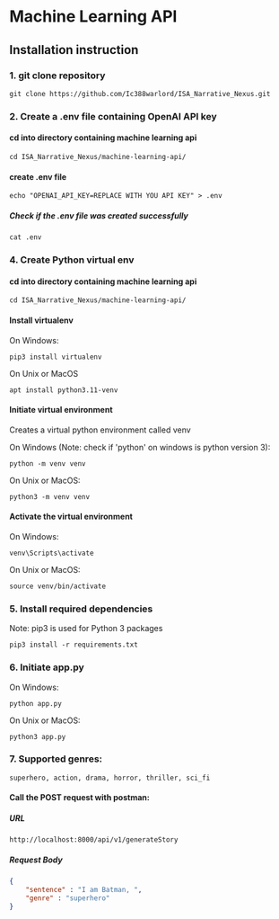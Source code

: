 # Machine Learning API
## Installation instruction
### 1. git clone repository
```
git clone https://github.com/Ic388warlord/ISA_Narrative_Nexus.git
```
### 2. Create a .env file containing OpenAI API key
#### cd into directory containing machine learning api
```
cd ISA_Narrative_Nexus/machine-learning-api/
```
#### create .env file
```
echo "OPENAI_API_KEY=REPLACE WITH YOU API KEY" > .env
```
##### Check if the .env file was created successfully
```
cat .env
```
### 4. Create Python virtual env
#### cd into directory containing machine learning api
```
cd ISA_Narrative_Nexus/machine-learning-api/
```
#### Install virtualenv
On Windows:
```
pip3 install virtualenv
```

On Unix or MacOS
```
apt install python3.11-venv
```
#### Initiate virtual environment
Creates a virtual python environment called venv

On Windows (Note: check if 'python' on windows is python version 3): 
```
python -m venv venv
```

On Unix or MacOS:
```
python3 -m venv venv
```
#### Activate the virtual environment
On Windows:
```
venv\Scripts\activate
```

On Unix or MacOS:
```
source venv/bin/activate
```
### 5. Install required dependencies
Note: pip3 is used for Python 3 packages
```
pip3 install -r requirements.txt
```
### 6. Initiate app.py
On Windows:
```
python app.py
```

On Unix or MacOS:
```
python3 app.py
```
### 7. Supported genres:
```
superhero, action, drama, horror, thriller, sci_fi
```
#### Call the POST request with postman:
##### URL
```
http://localhost:8000/api/v1/generateStory
```
##### Request Body
```json
{
    "sentence" : "I am Batman, ",
    "genre" : "superhero"
}
```
